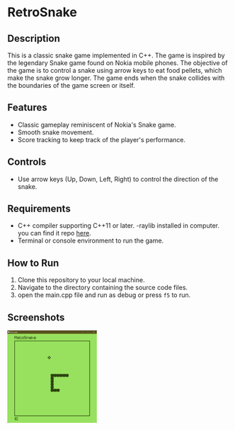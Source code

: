 # RetroSnake

## Description
This is a classic snake game implemented in C++. The game is inspired by the legendary Snake game found on Nokia mobile phones. The objective of the game is to control a snake using arrow keys to eat food pellets, which make the snake grow longer. The game ends when the snake collides with the boundaries of the game screen or itself.

## Features
- Classic gameplay reminiscent of Nokia's Snake game.
- Smooth snake movement.
- Score tracking to keep track of the player's performance.

## Controls
- Use arrow keys (Up, Down, Left, Right) to control the direction of the snake.

## Requirements
- C++ compiler supporting C++11 or later.
-raylib installed in computer. you can find it repo [here](https://github.com/raysan5/raylib).
- Terminal or console environment to run the game.

## How to Run
1. Clone this repository to your local machine.
2. Navigate to the directory containing the source code files.
3. open the main.cpp file and run as debug or press `f5` to run.

## Screenshots
<img src="./image.png" width="40%">

